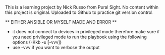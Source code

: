 This is a learning project by Nick Russo from Pural Sight. 
No content within this project is original.
Uploaded to Github to practice git version control.

** EITHER ANSIBLE OR MYSELF MADE AND ERROR ** 
- it does not connect to devices in privileged mode therefore make sure if you need privileged mode to run the
  playbook using the following options (-Kkb -u <username> [-vvv]) 
- use -vvv if you want to verbose the output
